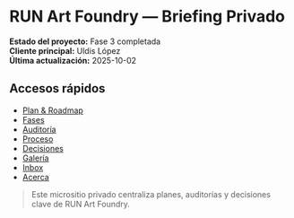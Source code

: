 # RUN Art Foundry — Briefing Privado

**Estado del proyecto:** Fase 3 completada  
**Cliente principal:** Uldis López  
**Última actualización:** 2025-10-02

## Accesos rápidos
- [Plan & Roadmap](plan/index.md)
- [Fases](fases/index.md)
- [Auditoría](auditoria/index.md)
- [Proceso](proceso/index.md)
- [Decisiones](decisiones/index.md)
- [Galería](galeria/index.md)
- [Inbox](inbox/index.md)
- [Acerca](acerca/index.md)

> Este micrositio privado centraliza planes, auditorías y decisiones clave de RUN Art Foundry.
